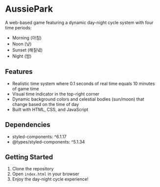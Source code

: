 # AussiePark

A web-based game featuring a dynamic day-night cycle system with four time periods:
- Morning (아침)
- Noon (낮)
- Sunset (해질녘)
- Night (밤)

## Features

- Realistic time system where 0.1 seconds of real time equals 10 minutes of game time
- Visual time indicator in the top-right corner
- Dynamic background colors and celestial bodies (sun/moon) that change based on the time of day
- Built with HTML, CSS, and JavaScript

## Dependencies

- styled-components: ^6.1.17
- @types/styled-components: ^5.1.34

## Getting Started

1. Clone the repository
2. Open `index.html` in your browser
3. Enjoy the day-night cycle experience!

